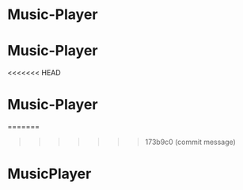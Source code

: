 # Music-Player
# Music-Player
<<<<<<< HEAD
# Music-Player
=======
>>>>>>> 173b9c0 (commit message)
# MusicPlayer
